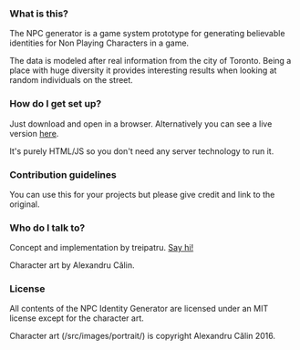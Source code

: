 ### What is this? ###

The NPC generator is a game system prototype for generating believable identities for Non Playing Characters in a game.

The data is modeled after real information from the city of Toronto. Being a place with huge diversity it provides interesting results when looking at random individuals on the street.

### How do I get set up? ###

Just download and open in a browser. Alternatively you can see a live version [here](http://www.planet34.org/box/prj/npcgen/).

It's purely HTML/JS so you don't need any server technology to run it.

### Contribution guidelines ###

You can use this for your projects but please give credit and link to the original.

### Who do I talk to? ###

Concept and implementation by treipatru. [Say hi!](http://planet34.org)

Character art by Alexandru Călin.

### License ###
All contents of the NPC Identity Generator are licensed under an MIT license except for the character art.

Character art (/src/images/portrait/) is copyright Alexandru Călin 2016.
